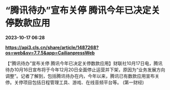 # “腾讯待办”宣布关停 腾讯今年已决定关停数款应用

**2023-10-17 06:28**

**https://api3.cls.cn/share/article/1487268?os=web&sv=7.7.5&app=CailianpressWeb**

【“腾讯待办”宣布关停 腾讯今年已决定关停数款应用】财联社10月17日电，腾讯待办10月16日宣布将于今年12月20日全面停止运营并下架，原因为“业务发展方向调整”。记者了解到，包括腾讯待办在内，今年以来，腾讯已有数款应用宣布关停。关停项目包括日程管理工具、游戏、在线音频平台等。 (第一财经)